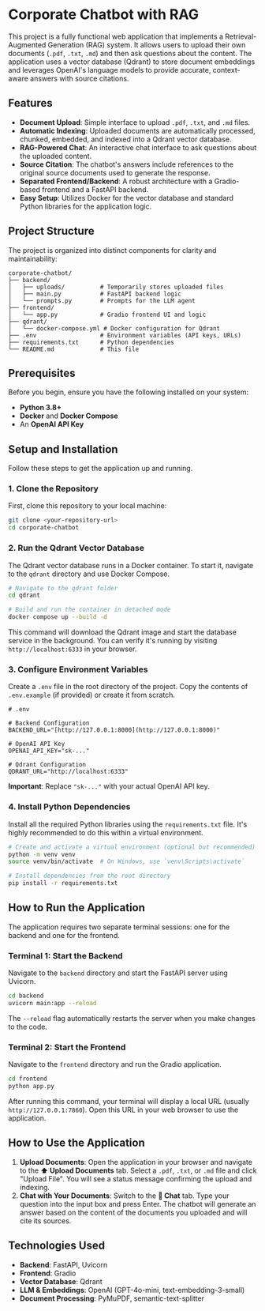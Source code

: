 # Corporate Chatbot with RAG

This project is a fully functional web application that implements a Retrieval-Augmented Generation (RAG) system. It allows users to upload their own documents (`.pdf`, `.txt`, `.md`) and then ask questions about the content. The application uses a vector database (Qdrant) to store document embeddings and leverages OpenAI's language models to provide accurate, context-aware answers with source citations.

## Features

* **Document Upload**: Simple interface to upload `.pdf`, `.txt`, and `.md` files.
* **Automatic Indexing**: Uploaded documents are automatically processed, chunked, embedded, and indexed into a Qdrant vector database.
* **RAG-Powered Chat**: An interactive chat interface to ask questions about the uploaded content.
* **Source Citation**: The chatbot's answers include references to the original source documents used to generate the response.
* **Separated Frontend/Backend**: A robust architecture with a Gradio-based frontend and a FastAPI backend.
* **Easy Setup**: Utilizes Docker for the vector database and standard Python libraries for the application logic.

## Project Structure

The project is organized into distinct components for clarity and maintainability:

```
corporate-chatbot/
├── backend/
│   ├── uploads/          # Temporarily stores uploaded files
│   ├── main.py           # FastAPI backend logic
│   └── prompts.py        # Prompts for the LLM agent
├── frontend/
│   └── app.py            # Gradio frontend UI and logic
├── qdrant/
│   └── docker-compose.yml # Docker configuration for Qdrant
├── .env                  # Environment variables (API keys, URLs)
├── requirements.txt      # Python dependencies
└── README.md             # This file
```

## Prerequisites

Before you begin, ensure you have the following installed on your system:

* **Python 3.8+**
* **Docker** and **Docker Compose**
* An **OpenAI API Key**

## Setup and Installation

Follow these steps to get the application up and running.

### 1. Clone the Repository

First, clone this repository to your local machine:

```bash
git clone <your-repository-url>
cd corporate-chatbot
```

### 2. Run the Qdrant Vector Database

The Qdrant vector database runs in a Docker container. To start it, navigate to the `qdrant` directory and use Docker Compose.

```bash
# Navigate to the qdrant folder
cd qdrant

# Build and run the container in detached mode
docker compose up --build -d
```

This command will download the Qdrant image and start the database service in the background. You can verify it's running by visiting `http://localhost:6333` in your browser.

### 3. Configure Environment Variables

Create a `.env` file in the root directory of the project. Copy the contents of `.env.example` (if provided) or create it from scratch.

```
# .env

# Backend Configuration
BACKEND_URL="[http://127.0.0.1:8000](http://127.0.0.1:8000)"

# OpenAI API Key
OPENAI_API_KEY="sk-..."

# Qdrant Configuration
QDRANT_URL="http://localhost:6333"
```

**Important**: Replace `"sk-..."` with your actual OpenAI API key.

### 4. Install Python Dependencies

Install all the required Python libraries using the `requirements.txt` file. It's highly recommended to do this within a virtual environment.

```bash
# Create and activate a virtual environment (optional but recommended)
python -m venv venv
source venv/bin/activate  # On Windows, use `venv\Scripts\activate`

# Install dependencies from the root directory
pip install -r requirements.txt
```

## How to Run the Application

The application requires two separate terminal sessions: one for the backend and one for the frontend.

### Terminal 1: Start the Backend

Navigate to the `backend` directory and start the FastAPI server using Uvicorn.

```bash
cd backend
uvicorn main:app --reload
```

The `--reload` flag automatically restarts the server when you make changes to the code.

### Terminal 2: Start the Frontend

Navigate to the `frontend` directory and run the Gradio application.

```bash
cd frontend
python app.py
```

After running this command, your terminal will display a local URL (usually `http://127.0.0.1:7860`). Open this URL in your web browser to use the application.

## How to Use the Application

1.  **Upload Documents**: Open the application in your browser and navigate to the **⬆️ Upload Documents** tab. Select a `.pdf`, `.txt`, or `.md` file and click "Upload File". You will see a status message confirming the upload and indexing.
2.  **Chat with Your Documents**: Switch to the **💬 Chat** tab. Type your question into the input box and press Enter. The chatbot will generate an answer based on the content of the documents you uploaded and will cite its sources.

## Technologies Used

* **Backend**: FastAPI, Uvicorn
* **Frontend**: Gradio
* **Vector Database**: Qdrant
* **LLM & Embeddings**: OpenAI (GPT-4o-mini, text-embedding-3-small)
* **Document Processing**: PyMuPDF, semantic-text-splitter
